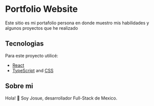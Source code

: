 # Portfolio Website
Este sitio es mi portafolio persona en donde muestro mis habilidades y algunos proyectos que he realizado

## Tecnologias
Para este proyecto utilicé:
- [React](https://reactjs.org/)
- [TypeScript](https://www.typescriptlang.org/) and [CSS](https://developer.mozilla.org/en-US/docs/Web/CSS)

## Sobre mi
Hola! 👋 Soy Josue, desarrollador Full-Stack de Mexico. 